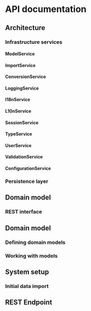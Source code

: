 # API documentation

## Architecture
### Infrastructure services
#### ModelService
#### ImportService
#### ConversionService
#### LoggingService
#### I18nService
#### L10nService
#### SessionService
#### TypeService
#### UserService
#### ValidationService
#### ConfigurationService

### Persistence layer

## Domain model

### REST interface

## Domain model
### Defining domain models
### Working with models


## System setup
### Initial data import





## REST Endpoint
